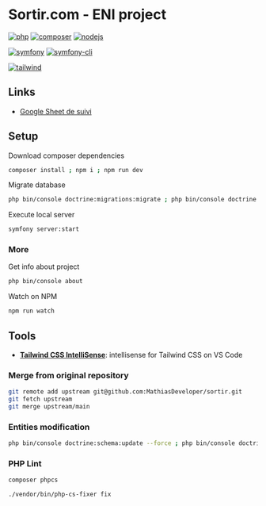 # Sortir.com - ENI project

[![php](https://img.shields.io/static/v1?label=PHP&message=v7.4&color=777bb4&style=flat-square&logo=php&logoColor=ffffff)](https://www.php.net)
[![composer](https://img.shields.io/static/v1?label=Composer&message=v2.0&color=885630&style=flat-square&logo=composer&logoColor=ffffff)](https://getcomposer.org)
[![nodejs](https://img.shields.io/static/v1?label=NodeJS&message=14.16&color=339933&style=flat-square&logo=node.js&logoColor=ffffff)](https://nodejs.org/en)

[![symfony](https://img.shields.io/static/v1?label=Symfony&message=v5.2&color=000000&style=flat-square&logo=symfony&logoColor=ffffff)](https://symfony.com)
[![symfony-cli](https://img.shields.io/static/v1?label=Symfony%20CLI&message=v4.23&color=000000&style=flat-square&logo=symfony&logoColor=ffffff)](https://symfony.com/download)

[![tailwind](https://img.shields.io/static/v1?label=Tailwind%20CSS&message=v2.0&color=38B2AC&style=flat-square&logo=tailwind-css&logoColor=ffffff)](https://tailwindcss.com)

## Links

- [Google Sheet de suivi](https://docs.google.com/spreadsheets/d/131CAxNME372qm2FX7gnCs4deH3-LuFOWtwokA7fnBF0/edit)

## Setup

Download composer dependencies

```bash
composer install ; npm i ; npm run dev
```

Migrate database

```bash
php bin/console doctrine:migrations:migrate ; php bin/console doctrine:fixtures:load
```

Execute local server

```bash
symfony server:start
```

### More

Get info about project

```bash
php bin/console about
```

Watch on NPM

```bash
npm run watch
```

## Tools

- [**Tailwind CSS IntelliSense**](https://marketplace.visualstudio.com/items?itemName=bradlc.vscode-tailwindcss): intellisense for Tailwind CSS on VS Code

### Merge from original repository

```bash
git remote add upstream git@github.com:MathiasDeveloper/sortir.git
git fetch upstream
git merge upstream/main
```

### Entities modification

```bash
php bin/console doctrine:schema:update --force ; php bin/console doctrine:migrations:migrate
```

### PHP Lint

```bash
composer phpcs
```

```bash
./vendor/bin/php-cs-fixer fix
```
